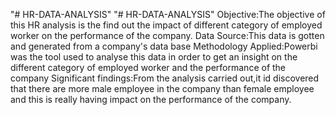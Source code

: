 "# HR-DATA-ANALYSIS" 
"# HR-DATA-ANALYSIS" 
Objective:The objective of this HR analysis is the find out the impact of different category of employed worker on the performance of the company.
Data Source:This data is gotten and generated from a company's data base
Methodology Applied:Powerbi was the tool used to analyse this data in order to get an insight on the different category of employed worker and the performance of the company
Significant findings:From the analysis carried out,it id discovered that there are more male employee in the company than female employee and this is really having impact on the performance of the company.
